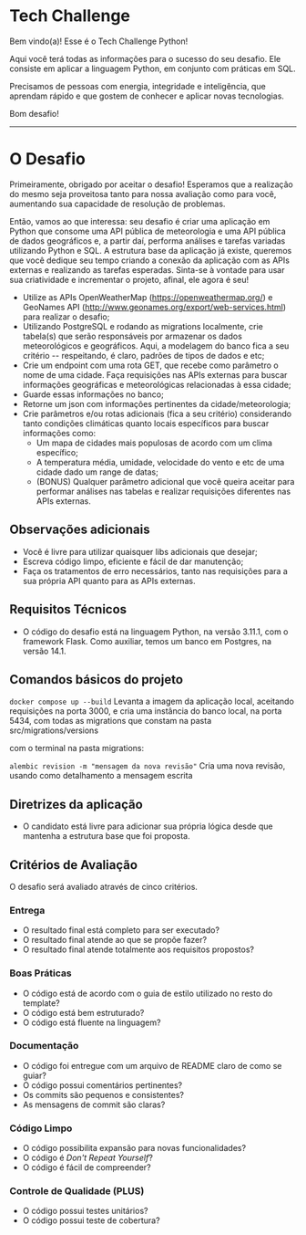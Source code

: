 # Tech Challenge 

Bem vindo(a)! Esse é o Tech Challenge Python!

Aqui você terá todas as informações para o sucesso do seu desafio. Ele consiste em aplicar a linguagem Python, em conjunto com práticas em SQL.

Precisamos de pessoas com energia, integridade e inteligência, que aprendam rápido e que gostem de conhecer e aplicar novas tecnologias.

Bom desafio!

---

# O Desafio

Primeiramente, obrigado por aceitar o desafio! Esperamos que a realização do mesmo seja proveitosa tanto para nossa avaliação como para você, aumentando sua capacidade de resolução de problemas.

Então, vamos ao que interessa: seu desafio é criar uma aplicação em Python que consome uma API pública de meteorologia e uma API pública de dados geográficos e, a partir daí, performa análises e tarefas variadas utilizando Python e SQL. A estrutura base da aplicação já existe, queremos que você dedique seu tempo criando a conexão da aplicação com as APIs externas e realizando as tarefas esperadas. Sinta-se à vontade para usar sua criatividade e incrementar o projeto, afinal, ele agora é seu!

* Utilize as APIs OpenWeatherMap (https://openweathermap.org/) e GeoNames API (http://www.geonames.org/export/web-services.html) para realizar o desafio;
* Utilizando PostgreSQL e rodando as migrations localmente, crie tabela(s) que serão responsáveis por armazenar os dados meteorológicos e geográficos. Aqui, a modelagem do banco fica a seu critério -- respeitando, é claro, padrões de tipos de dados e etc;
* Crie um endpoint com uma rota GET, que recebe como parâmetro o nome de uma cidade. Faça requisições nas APIs externas para buscar informações geográficas e meteorológicas relacionadas à essa cidade;
* Guarde essas informações no banco;
* Retorne um json com informações pertinentes da cidade/meteorologia;
* Crie parâmetros e/ou rotas adicionais (fica a seu critério) considerando tanto condições climáticas quanto locais específicos para buscar informações como:
  * Um mapa de cidades mais populosas de acordo com um clima específico;
  * A temperatura média, umidade, velocidade do vento e etc de uma cidade dado um range de datas;
  * (BONUS) Qualquer parâmetro adicional que você queira aceitar para performar análises nas tabelas e realizar requisições diferentes nas APIs externas.

## Observações adicionais

* Você é livre para utilizar quaisquer libs adicionais que desejar;
* Escreva código limpo, eficiente e fácil de dar manutenção;
* Faça os tratamentos de erro necessários, tanto nas requisições para a sua própria API quanto para as APIs externas.

## Requisitos Técnicos

* O código do desafio está na linguagem Python, na versão 3.11.1, com o framework Flask. Como auxiliar, temos um banco em Postgres, na versão 14.1.

## Comandos básicos do projeto

`docker compose up --build` Levanta a imagem da aplicação local, aceitando requisições na porta 3000, e cria uma instância do banco local, na porta 5434, com todas as migrations que constam na pasta src/migrations/versions

com o terminal na pasta migrations:

`alembic revision -m "mensagem da nova revisão"` Cria uma nova revisão, usando como detalhamento a mensagem escrita 

## Diretrizes da aplicação

- O candidato está livre para adicionar sua própria lógica desde que mantenha a estrutura base que foi proposta.

## Critérios de Avaliação

O desafio será avaliado através de cinco critérios.

### Entrega

* O resultado final está completo para ser executado?
* O resultado final atende ao que se propõe fazer?
* O resultado final atende totalmente aos requisitos propostos?

### Boas Práticas

* O código está de acordo com o guia de estilo utilizado no resto do template?
* O código está bem estruturado?
* O código está fluente na linguagem?

### Documentação

* O código foi entregue com um arquivo de README claro de como se guiar?
* O código possui comentários pertinentes?
* Os commits são pequenos e consistentes?
* As mensagens de commit são claras?

### Código Limpo

* O código possibilita expansão para novas funcionalidades?
* O código é _Don't Repeat Yourself_?
* O código é fácil de compreender?

### Controle de Qualidade (PLUS)

* O código possui testes unitários?
* O código possui teste de cobertura?
